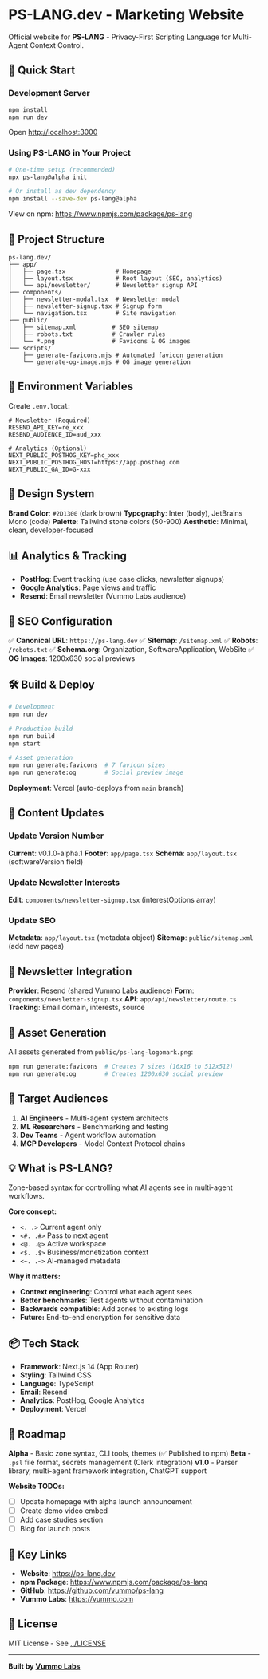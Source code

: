 # PS-LANG.dev - Marketing Website

Official website for **PS-LANG** - Privacy-First Scripting Language for Multi-Agent Context Control.

## 🚀 Quick Start

### Development Server

```bash
npm install
npm run dev
```

Open [http://localhost:3000](http://localhost:3000)

### Using PS-LANG in Your Project

```bash
# One-time setup (recommended)
npx ps-lang@alpha init

# Or install as dev dependency
npm install --save-dev ps-lang@alpha
```

View on npm: https://www.npmjs.com/package/ps-lang

## 📁 Project Structure

```
ps-lang.dev/
├── app/
│   ├── page.tsx              # Homepage
│   ├── layout.tsx            # Root layout (SEO, analytics)
│   └── api/newsletter/       # Newsletter signup API
├── components/
│   ├── newsletter-modal.tsx  # Newsletter modal
│   ├── newsletter-signup.tsx # Signup form
│   └── navigation.tsx        # Site navigation
├── public/
│   ├── sitemap.xml          # SEO sitemap
│   ├── robots.txt           # Crawler rules
│   └── *.png                # Favicons & OG images
└── scripts/
    ├── generate-favicons.mjs # Automated favicon generation
    └── generate-og-image.mjs # OG image generation
```

## 🔧 Environment Variables

Create `.env.local`:

```env
# Newsletter (Required)
RESEND_API_KEY=re_xxx
RESEND_AUDIENCE_ID=aud_xxx

# Analytics (Optional)
NEXT_PUBLIC_POSTHOG_KEY=phc_xxx
NEXT_PUBLIC_POSTHOG_HOST=https://app.posthog.com
NEXT_PUBLIC_GA_ID=G-xxx
```

## 🎨 Design System

**Brand Color**: `#2D1300` (dark brown)
**Typography**: Inter (body), JetBrains Mono (code)
**Palette**: Tailwind stone colors (50-900)
**Aesthetic**: Minimal, clean, developer-focused

## 📊 Analytics & Tracking

- **PostHog**: Event tracking (use case clicks, newsletter signups)
- **Google Analytics**: Page views and traffic
- **Resend**: Email newsletter (Vummo Labs audience)

## 🎯 SEO Configuration

✅ **Canonical URL**: `https://ps-lang.dev`
✅ **Sitemap**: `/sitemap.xml`
✅ **Robots**: `/robots.txt`
✅ **Schema.org**: Organization, SoftwareApplication, WebSite
✅ **OG Images**: 1200x630 social previews

## 🛠️ Build & Deploy

```bash
# Development
npm run dev

# Production build
npm run build
npm start

# Asset generation
npm run generate:favicons  # 7 favicon sizes
npm run generate:og        # Social preview image
```

**Deployment**: Vercel (auto-deploys from `main` branch)

## 📝 Content Updates

### Update Version Number
**Current**: v0.1.0-alpha.1
**Footer**: `app/page.tsx`
**Schema**: `app/layout.tsx` (softwareVersion field)

### Update Newsletter Interests
**Edit**: `components/newsletter-signup.tsx` (interestOptions array)

### Update SEO
**Metadata**: `app/layout.tsx` (metadata object)
**Sitemap**: `public/sitemap.xml` (add new pages)

## 📧 Newsletter Integration

**Provider**: Resend (shared Vummo Labs audience)
**Form**: `components/newsletter-signup.tsx`
**API**: `app/api/newsletter/route.ts`
**Tracking**: Email domain, interests, source

## 🎨 Asset Generation

All assets generated from `public/ps-lang-logomark.png`:

```bash
npm run generate:favicons  # Creates 7 sizes (16x16 to 512x512)
npm run generate:og        # Creates 1200x630 social preview
```

## 🎯 Target Audiences

1. **AI Engineers** - Multi-agent system architects
2. **ML Researchers** - Benchmarking and testing
3. **Dev Teams** - Agent workflow automation
4. **MCP Developers** - Model Context Protocol chains

## 💡 What is PS-LANG?

Zone-based syntax for controlling what AI agents see in multi-agent workflows.

**Core concept:**
- `<. .>` Current agent only
- `<#. .#>` Pass to next agent
- `<@. .@>` Active workspace
- `<$. .$>` Business/monetization context
- `<~. .~>` AI-managed metadata

**Why it matters:**
- **Context engineering**: Control what each agent sees
- **Better benchmarks**: Test agents without contamination
- **Backwards compatible**: Add zones to existing logs
- **Future:** End-to-end encryption for sensitive data

## 📦 Tech Stack

- **Framework**: Next.js 14 (App Router)
- **Styling**: Tailwind CSS
- **Language**: TypeScript
- **Email**: Resend
- **Analytics**: PostHog, Google Analytics
- **Deployment**: Vercel

## 🚧 Roadmap

**Alpha** - Basic zone syntax, CLI tools, themes (✅ Published to npm)
**Beta** - `.psl` file format, secrets management (Clerk integration)
**v1.0** - Parser library, multi-agent framework integration, ChatGPT support

**Website TODOs:**
- [ ] Update homepage with alpha launch announcement
- [ ] Create demo video embed
- [ ] Add case studies section
- [ ] Blog for launch posts

## 🔗 Key Links

- **Website**: https://ps-lang.dev
- **npm Package**: https://www.npmjs.com/package/ps-lang
- **GitHub**: https://github.com/vummo/ps-lang
- **Vummo Labs**: https://vummo.com

## 📄 License

MIT License - See [../LICENSE](../LICENSE)

---

**Built by [Vummo Labs](https://vummo.com)**